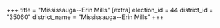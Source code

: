 +++
title = "Mississauga--Erin Mills"
[extra]
election_id = 44
district_id = "35060"
district_name = "Mississauga--Erin Mills"
+++
